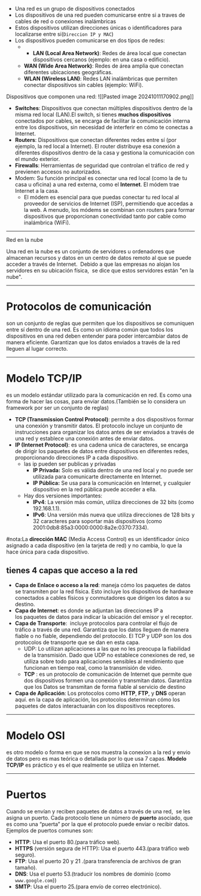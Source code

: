 - Una red es un grupo de dispositivos conectados 
- Los dispositivos de una red pueden comunicarse entre si a traves de cables de red o conexiones inalámbricas 
- Estos dispositivos utilizan direcciones únicas o identificadores para localizarse entre si(``Direccion IP y MAC``)
- Los dispositivos pueden comunicarse en dos tipos de redes:
	- - **LAN (Local Area Network)**: Redes de área local que conectan dispositivos cercanos (ejemplo: en una casa o edificio).
	- **WAN (Wide Area Network)**: Redes de área amplia que conectan diferentes ubicaciones geográficas.
	- **WLAN (Wireless LAN)**: Redes LAN inalámbricas que permiten conectar dispositivos sin cables (ejemplo: WiFi).


Dispositivos que componen una red:
![[Pasted image 20241011170902.png]]
- **Switches**: Dispositivos que conectan múltiples dispositivos dentro de la misma red local (LAN).El switch, si tienes **muchos dispositivos** conectados por cables, se encarga de facilitar la comunicación interna entre los dispositivos, sin necesidad de interferir en cómo te conectas a Internet.
- **Routers**: Dispositivos que conectan diferentes redes entre sí (por ejemplo, la red local a Internet). El router distribuye esa conexión a diferentes dispositivos dentro de la casa y gestiona la comunicación con el mundo exterior.
- **Firewalls**: Herramientas de seguridad que controlan el tráfico de red y previenen accesos no autorizados.
- Modem: Su función principal es conectar una red local (como la de tu casa u oficina) a una red externa, como el **Internet**. El módem trae Internet a la casa.
	- El módem es esencial para que puedas conectar tu red local al proveedor de servicios de Internet (ISP), permitiendo que accedas a la web. A menudo, los módems se combinan con routers para formar dispositivos que proporcionan conectividad tanto por cable como inalámbrica (WiFi).

---
Red en la nube 

Una red en la nube es un conjunto de servidores u ordenadores que almacenan recursos y datos en un centro de datos remoto al que se puede acceder a través de Internet. 
Debido a que las empresas no alojan los servidores en su ubicación física, 
se dice que estos servidores están "en la nube".


----
# Protocolos de comunicación 

son un conjunto de reglas que permiten que los dispositivos se comuniquen entre sí dentro de una red. Es como un idioma común que todos los dispositivos en una red deben entender para poder intercambiar datos de manera eficiente. Garantizan que los datos enviados a través de la red lleguen al lugar correcto.



---


# Modelo TCP/IP
es un modelo estándar utilizado para la comunicación en red. Es como una forma de hacer las cosas, para enviar datos.(También se lo considera un framework por ser un conjunto de reglas)
- **TCP (Transmission Control Protocol)**: permite a dos dispositivos formar una conexión y transmitir datos. El protocolo incluye un conjunto de instrucciones para organizar los datos antes de ser enviados a través de una red y establece una conexión antes de enviar datos.
-  **IP (Internet Protocol)**:  es una cadena unica de caracteres, se encarga de dirigir los paquetes de datos entre dispositivos en diferentes redes, proporcionando direcciones IP a cada dispositivo. 
	- las ip pueden ser publicas y privadas 
		-  **IP Privada:** Solo es válida dentro de una red local y no puede ser utilizada para comunicarte directamente en Internet.
		- **IP Pública:** Se usa para la comunicación en Internet, y cualquier dispositivo en la red pública puede acceder a ella.
	- Hay dos versiones importantes:
	    - **IPv4**: La versión más común, utiliza direcciones de 32 bits (como 192.168.1.1).
	    - **IPv6**: Una versión más nueva que utiliza direcciones de 128 bits y 32 caracteres  para soportar más dispositivos (como 2001:0db8:85a3:0000:0000:8a2e:0370:7334).

#nota:La **dirección MAC** (Media Access Control) es un identificador único asignado a cada dispositivo (en la tarjeta de red) y no cambia, lo que la hace única para cada dispositivo.

## tienes 4 capas que acceso a la red 

- **Capa de Enlace o acceso a la red**: maneja cómo los paquetes de datos se transmiten por la red física. Esto incluye los dispositivos de hardware conectados a cables físicos y conmutadores que dirigen los datos a su destino.
- **Capa de Internet**: es donde se adjuntan las direcciones IP a los paquetes de datos para indicar la ubicación del emisor y el receptor.
-  **Capa de Transporte**:  incluye protocolos para controlar el flujo de tráfico a través de una red. Garantiza que los datos lleguen de manera fiable o no fiable, dependiendo del protocolo. El TCP y UDP son los dos protocolos de transporte que se dan en esta capa.
	- UDP: Lo utilizan aplicaciones a las que no les preocupa la fiabilidad de la transmisión. Dado que UDP no establece conexiones de red, se utiliza sobre todo para aplicaciones sensibles al rendimiento que funcionan en tiempo real, como la transmisión de vídeo.
	- **TCP** : es un protocolo de comunicación de Internet que permite que dos dispositivos formen una conexión y transmitan datos. Garantiza que los Datos se transmitan de forma fiable al servicio de destino
- **Capa de Aplicación**:  Los protocolos como **HTTP**, **FTP**, y **DNS** operan aquí. en la capa de aplicación, los protocolos determinan cómo los paquetes de datos interactuarán con los dispositivos receptores.

----
# Modelo OSI 
es otro modelo o forma en que se nos muestra la conexion a la red y envio de datos pero es mas teórica o detallada por lo que usa 7 capas. **Modelo TCP/IP** es práctico y es el que realmente se utiliza en Internet. 


---

# Puertos
Cuando se envían y reciben paquetes de datos a través de una red, 
se les asigna un puerto. Cada protocolo tiene un número de **puerto** asociado, que es como una “puerta” por la que el protocolo puede enviar o recibir datos. Ejemplos de puertos comunes son:
- **HTTP**: Usa el puerto 80.(para tráfico web).
- **HTTPS** (versión segura de HTTP): Usa el puerto 443.(para tráfico web seguro).
- **FTP**: Usa el puerto 20 y  21 .(para transferencia de archivos de gran tamaño).
- **DNS**: Usa el puerto 53.(traducir los nombres de dominio (como `www.google.com`))
- **SMTP**: Usa el puerto 25.(para envío de correo electrónico).

